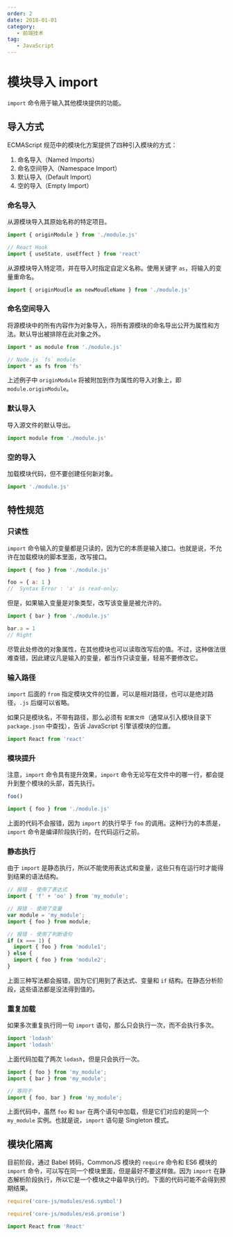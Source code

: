 ```yaml
---
order: 2
date: 2018-01-01
category:
   - 前端技术
tag:
   - JavaScript
---
```


# 模块导入 import

`import` 命令用于输入其他模块提供的功能。

## 导入方式

ECMAScript 规范中的模块化方案提供了四种引入模块的方式：

1. 命名导入（Named Imports）
2. 命名空间导入（Namespace Import）
3. 默认导入（Default Import）
4. 空的导入（Empty Import）

### 命名导入

从源模块导入其原始名称的特定项目。

```js
import { originModule } from './module.js'

// React Hook
import { useState, useEffect } from 'react'
```

从源模块导入特定项，并在导入时指定自定义名称。使用关键字 `as`，将输入的变量重命名。

```js
import { originMoudle as newMoudleName } from './module.js'
```

### 命名空间导入

将源模块中的所有内容作为对象导入，将所有源模块的命名导出公开为属性和方法。默认导出被排除在此对象之外。

```js
import * as module from './module.js'

// Node.js `fs` module
import * as fs from 'fs'
```

上述例子中 `originModule` 将被附加到作为属性的导入对象上，即 `module.originModule`。

### 默认导入

导入源文件的默认导出。

```js
import module from './module.js'
```

### 空的导入

加载模块代码，但不要创建任何新对象。

```js
import './module.js'
```

## 特性规范

### 只读性

`import` 命令输入的变量都是只读的，因为它的本质是输入接口。也就是说，不允许在加载模块的脚本里面，改写接口。

```js
import { foo } from './module.js'

foo = { a: 1 }
//  Syntax Error : 'a' is read-only;
```

但是，如果输入变量是对象类型，改写该变量是被允许的。

```js
import { bar } from './module.js'

bar.a = 1
// Right
```

尽管此处修改的对象属性，在其他模块也可以读取改写后的值。不过，这种做法很难查错，因此建议凡是输入的变量，都当作只读变量，轻易不要修改它。

### 输入路径

`import` 后面的 `from` 指定模块文件的位置，可以是相对路径，也可以是绝对路径，`.js` 后缀可以省略。

如果只是模块名，不带有路径，那么必须有 `配置文件`（通常从引入模块目录下 `package.json` 中查找），告诉 JavaScript 引擎该模块的位置。

```js
import React from 'react'
```

### 模块提升

注意，`import` 命令具有提升效果，`import` 命令无论写在文件中的哪一行，都会提升到整个模块的头部，首先执行。

```js
foo()

import { foo } from './module.js'
```

上面的代码不会报错，因为 `import` 的执行早于 `foo` 的调用。这种行为的本质是，`import` 命令是编译阶段执行的，在代码运行之前。

### 静态执行

由于 `import` 是静态执行，所以不能使用表达式和变量，这些只有在运行时才能得到结果的语法结构。

```js
// 报错 - 使用了表达式
import { 'f' + 'oo' } from 'my_module';

// 报错 - 使用了变量
var module = 'my_module';
import { foo } from module;

// 报错 - 使用了判断语句
if (x === 1) {
  import { foo } from 'module1';
} else {
  import { foo } from 'module2';
}
```

上面三种写法都会报错，因为它们用到了表达式、变量和 `if` 结构。在静态分析阶段，这些语法都是没法得到值的。

### 重复加载

如果多次重复执行同一句 `import` 语句，那么只会执行一次，而不会执行多次。

```js
import 'lodash'
import 'lodash'
```

上面代码加载了两次 `lodash`，但是只会执行一次。

```js
import { foo } from 'my_module';
import { bar } from 'my_module';

// 等同于
import { foo, bar } from 'my_module';
```

上面代码中，虽然 `foo` 和 `bar` 在两个语句中加载，但是它们对应的是同一个 `my_module` 实例。也就是说，`import` 语句是 Singleton 模式。

## 模块化隔离

目前阶段，通过 Babel 转码，CommonJS 模块的 `require` 命令和 ES6 模块的 `import` 命令，可以写在同一个模块里面，但是最好不要这样做。因为 `import` 在静态解析阶段执行，所以它是一个模块之中最早执行的。下面的代码可能不会得到预期结果。

```js
require('core-js/modules/es6.symbol')

require('core-js/modules/es6.promise')

import React from 'React'
```